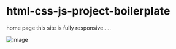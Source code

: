 # html-css-js-project-boilerplate
home page
this site is fully responsive.....

![image](https://user-images.githubusercontent.com/44225246/218492322-a154a1da-7719-43e4-b48f-094d9d102462.png)

